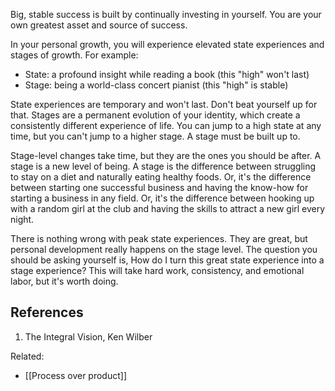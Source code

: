 Big, stable success is built by continually investing in yourself. You are your own greatest asset and source of success.

In your personal growth, you will experience elevated state experiences and stages of growth. For example:

- State: a profound insight while reading a book (this "high" won't last)
- Stage: being a world-class concert pianist (this "high" is stable)

State experiences are temporary and won't last. Don't beat yourself up for that. Stages are a permanent evolution of your identity, which create a consistently different experience of life. You can jump to a high state at any time, but you can't jump to a higher stage. A stage must be built up to.

Stage-level changes take time, but they are the ones you should be after. A stage is a new level of being. A stage is the difference between struggling to stay on a diet and naturally eating healthy foods. Or, it's the difference between starting one successful business and having the know-how for starting a business in any field. Or, it's the difference between hooking up with a random girl at the club and having the skills to attract a new girl every night.

There is nothing wrong with peak state experiences. They are great, but personal development really happens on the stage level. The question you should be asking yourself is, How do I turn this great state experience into a stage experience? This will take hard work, consistency, and emotional labor, but it's worth doing.

## References

1. The Integral Vision, Ken Wilber

Related:

- [[Process over product]]